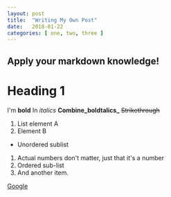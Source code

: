 ```yaml
---
layout: post
title:  "Writing My Own Post"
date:   2018-01-22
categories: [ one, two, three ]
---
```


## Apply your markdown knowledge!

# Heading 1
I'm **bold**
In _italics_
**Combine_boldtalics_**
~~Strikethrough~~

1. List element A
2. Element B
  * Unordered sublist
1. Actual numbers don't matter, just that it's a number
  1. Ordered sub-list
4. And another item.

[Google](http://wwww.google.com)
